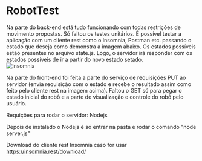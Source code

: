 # RobotTest
Na parte do back-end está tudo funcionando com todas restrições de movimento propostas. Só faltou os testes unitários. É possível testar a aplicação com um cliente rest como o Insomnia, Postman etc. passando o estado que deseja como demonstra a imagem abaixo. Os estados possíveis estão presentes no arquivo state.js. Logo, o servidor irá responder com os estados possíveis de ir a partir do novo estado setado.  
![insomnia](https://user-images.githubusercontent.com/29130675/71869901-96e48900-30f2-11ea-8564-8fa29125b174.PNG)

Na parte do front-end foi feita a parte do serviço de requisições PUT ao servidor (envia requisição com o estado e recebe o resultado assim como feito pelo cliente rest na imagem acima). Faltou o GET só para pegar o estado inicial do robô e a parte de visualização e controle do robô pelo usuário.

Requições para rodar o servidor:
Nodejs

Depois de instalado o Nodejs é só entrar na pasta e rodar o comando 
"node server.js"

Download do cliente rest Insomnia caso for usar
https://insomnia.rest/download/

